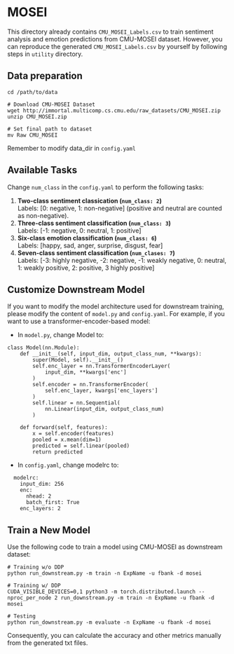 # MOSEI

This directory already contains `CMU_MOSEI_Labels.csv` to train 
sentiment analysis and emotion predictions from CMU-MOSEI dataset. 
However, you can reproduce the generated `CMU_MOSEI_Labels.csv` by yourself 
by following steps in `utility` directory.


## Data preparation

```bash=
cd /path/to/data

# Download CMU-MOSEI Dataset
wget http://immortal.multicomp.cs.cmu.edu/raw_datasets/CMU_MOSEI.zip
unzip CMU_MOSEI.zip 

# Set final path to dataset
mv Raw CMU_MOSEI
```
Remember to modify data_dir in `config.yaml`

## Available Tasks
Change `num_class` in the `config.yaml` to perform the following tasks:   
1. **Two-class sentiment classication (`num_class: 2`)**  
Labels: [0: negative, 1: non-negative] (positive and neutral are counted as non-negative).  
2. **Three-class sentiment classification (`num_class: 3`)**  
Labels: [-1: negative, 0: neutral, 1: positive]  
3. **Six-class emotion classification (`num_class: 6`)**  
Labels: [happy, sad, anger, surprise, disgust, fear]  
4. **Seven-class sentiment classification (`num_clases: 7`)**  
Labels: [-3: highly negative, -2: negative, -1: weakly negative, 0: neutral, 1: weakly positive, 2: positive, 3 highly positive]

## Customize Downstream Model
If you want to modify the model architecture used for downstream training, please modify the content of `model.py` and `config.yaml`. For example, if you want to use a transformer-encoder-based model:
- In `model.py`, change Model to:
```python=
class Model(nn.Module):
    def __init__(self, input_dim, output_class_num, **kwargs):
        super(Model, self).__init__()
        self.enc_layer = nn.TransformerEncoderLayer(
            input_dim, **kwargs['enc']
        )
        self.encoder = nn.TransformerEncoder(
            self.enc_layer, kwargs['enc_layers']
        )
        self.linear = nn.Sequential(
            nn.Linear(input_dim, output_class_num)
        )

    def forward(self, features):
        x = self.encoder(features)
        pooled = x.mean(dim=1)
        predicted = self.linear(pooled)
        return predicted
```

- In `config.yaml`, change modelrc to:
```python=
  modelrc:
    input_dim: 256
    enc:
      nhead: 2
      batch_first: True
    enc_layers: 2
```

## Train a New Model

Use the following code to train a model using CMU-MOSEI as downstream dataset:
```
# Training w/o DDP
python run_downstream.py -m train -n ExpName -u fbank -d mosei

# Training w/ DDP
CUDA_VISIBLE_DEVICES=0,1 python3 -m torch.distributed.launch --nproc_per_node 2 run_downstream.py -m train -n ExpName -u fbank -d mosei

# Testing
python run_downstream.py -m evaluate -n ExpName -u fbank -d mosei
```
Consequently, you can calculate the accuracy and other metrics manually from the generated txt files.

